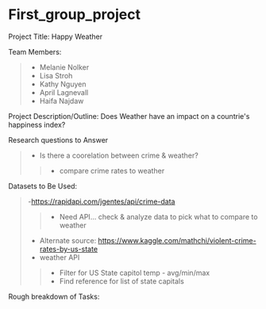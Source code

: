 # First_group_project

Project Title: Happy Weather

Team Members:
>- Melanie Nolker
>- Lisa Stroh
>- Kathy Nguyen
>- April Lagnevall
>- Haifa Najdaw

Project Description/Outline: Does Weather have an impact on a countrie's happiness index? 

Research questions to Answer
>- Is there a coorelation between crime & weather?  
>>- compare crime rates to weather

Datasets to Be Used:
>-https://rapidapi.com/jgentes/api/crime-data 
>>- Need API... check & analyze data to pick what to compare to weather
>- Alternate source: https://www.kaggle.com/mathchi/violent-crime-rates-by-us-state
>- weather API
>>- Filter for US State capitol temp - avg/min/max
>>- Find reference for list of state capitals

Rough breakdown of Tasks:
